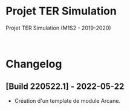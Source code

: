 
# Projet TER Simulation

Projet TER Simulation (M1S2 - 2019-2020)

&nbsp;

# Changelog

## [Build 220522.1] - 2022-05-22

- Création d'un template de module Arcane.

